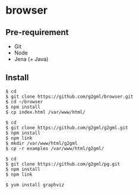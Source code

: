 # browser

## Pre-requirement

* Git
* Node
* Jena (+ Java)

## Install

    $ cd
    $ git clone https://github.com/g2gml/browser.git
    $ cd ~/browser
    $ npm install
    $ cp index.html /var/www/html/

    $ cd
    $ git clone https://github.com/g2gml/g2gml.git
    $ npm install
    $ npm link
    $ mkdir /var/www/html/g2gml
    $ cp -r examples /var/www/html/g2gml/

    $ cd
    $ git clone https://github.com/g2gml/pg.git
    $ npm install
    $ npm link

    $ yum install graphviz
